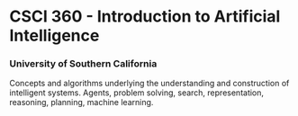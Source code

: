 # CSCI 360 - Introduction to Artificial Intelligence
### University of Southern California
Concepts and algorithms underlying the understanding and construction of intelligent systems. Agents, problem solving, search, representation, reasoning, planning, machine learning.
